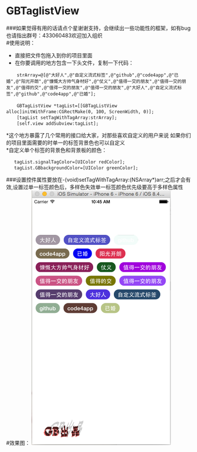 # GBTaglistView
###如果觉得有用的话请点个星谢谢支持，会继续出一些功能性的框架，如有bug也请指出群号：433060483欢迎加入组织<br>
#使用说明：<br>
* 直接把文件包拖入到你的项目里面
* 在你要调用的地方包含一下头文件，复制一下代码：<br>
```
    strArray=@[@"大好人",@"自定义流式标签",@"github",@"code4app",@"已婚",@"阳光开朗",@"慷慨大方帅气身材好",@"仗义",@"值得一交的朋友",@"值得一交的朋友",@"值得的交",@"值得一交的朋友",@"值得一交的朋友",@"大好人",@"自定义流式标签",@"github",@"code4app",@"已婚"];

    GBTagListView *tagList=[[GBTagListView alloc]initWithFrame:CGRectMake(0, 100, ScreenWidth, 0)];
    [tagList setTagWithTagArray:strArray];
    [self.view addSubview:tagList];
```
*这个地方暴露了几个常用的接口给大家，对那些喜欢自定义的用户来说 如果你们的项目里面需要的时单一的标签背景色也可以自定义<br>
*自定义单个标签的背景色和背景板的颜色：<br>
```
   tagList.signalTagColor=[UIColor redColor];
   tagList.GBbackgroundColor=[UIColor greenColor];
```
###设置控件属性要放在-(void)setTagWithTagArray:(NSArray*)arr;之后才会有效,设置过单一标签颜色后，多样色失效单一标签颜色优先级要高于多样色属性<br>
#效果图：
![image](https://github.com/mokey1422/gifResource/blob/master/taglist1.0.png)
